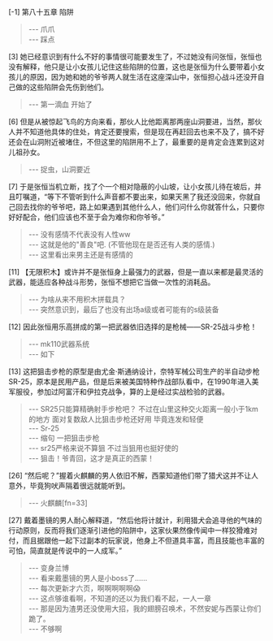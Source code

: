 
[-1] 第八十五章 陷阱
>--- 爪爪<br>
>--- 踩点<br>

[3] 她已经意识到有什么不好的事情很可能要发生了，不过她没有问张恒，张恒也没有解释，他只是让小女孩儿记住这些陷阱的位置，这也是张恒为什么要带着小女孩儿的原因，因为她和她的爷爷两人就生活在这座深山中，张恒担心战斗还没开自己做的这些陷阱会先伤到他们。
>--- 第一滴血 开始了<br>

[6] 但是从被惊起飞鸟的方向来看，那伙人比他距离那两座山洞要进，当然，那伙人并不知道他具体的住处，肯定还要搜索，但是现在再赶回去也来不及了，搞不好还会在山洞附近被堵住，不但这里的陷阱用不上了，最重要的是肯定会连累到这对儿祖孙女。
>--- 捉虫，山洞要近<br>

[7] 于是张恒当机立断，找了个一个相对隐蔽的小山坡，让小女孩儿待在坡后，并且叮嘱道，“等下不管听到什么声音都不要出来，如果天黑了我还没回来，你就自己回去找你的爷爷吧，路上如果遇到其他什么人，他们问什么你就答什么，只要你好好配合，他们应该也不至于会为难你和你爷爷。”
>--- 没有感情不代表没有人性ww<br>
>--- 这就是他的"善良"吧.
(不管他现在是否还有人类的感情.)<br>
>--- 这里看出来男主还是有感情的<br>

[11] 【无限积木】或许并不是张恒身上最强力的武器，但是一直以来都是最灵活的武器，能适应各种战斗形势，张恒不想把它当做一次性的消耗品。
>--- 为啥从来不用积木拼载具？<br>
>--- 突然意识到，最后了也没有出场a级或者可能有的s级装备<br>

[12] 因此张恒用乐高拼成的第一把武器依旧选择的是枪械——SR-25战斗步枪！
>--- mk110武器系统<br>
>--- 如下<br>

[13] 这把狙击步枪的原型是由尤金·斯通纳设计，奈特军械公司生产的半自动步枪SR-25，原本是民用产品，但是后来被美国特种作战部队看中，在1990年进入美军服役，参加过阿富汗和伊拉克战争，算的上是经过实战检验的武器。
>--- SR25只能算精确射手步枪吧？ 不过在山里这种交火距离一般小于1km的地方 面对复数敌人比狙击步枪还好用 毕竟连发和轻便<br>
>--- Sr-25<br>
>--- 缩句 一把狙击步枪<br>
>--- sr25严格来说不算狙 不过当狙用也挺好使的<br>
>--- 狙击！爷青回，这才是真正的西蒙！<br>

[26] “然后呢？”握着火麒麟的男人依旧不解，西蒙知道他们带了猎犬这并不让人意外，毕竟狗吠声隔着很远就能听到。
>--- 火麒麟[fn=33]<br>

[27] 戴着墨镜的男人耐心解释道，“然后他将计就计，利用猎犬会追寻他的气味的行动原则，反而将我们逐渐引进他的陷阱中，这家伙果然像传闻中一样狡猾难对付，而且据跟他一起下过副本的玩家说，他身上不但道具丰富，而且技能也丰富的可怕，简直就是传说中的一人成军。”
>--- 变身兰博<br>
>--- 看来戴墨镜的男人是小boss了……<br>
>--- 每次更新才六页，啊啊啊啊啊😱<br>
>--- 这点够谁看啊，不知道的还以为我们看不起，一人一章<br>
>--- 那是因为渣男还没使用大招，我的翅膀召唤术，不然安妮与西蒙让你们跪了。<br>
>--- 不够啊<br>
